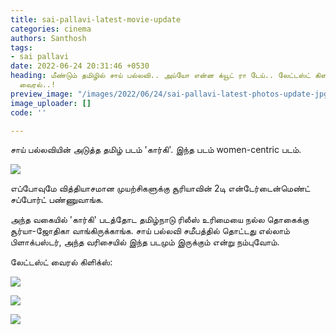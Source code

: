 ```yaml
---
title: sai-pallavi-latest-movie-update
categories: cinema
authors: Santhosh
tags:
- sai pallavi
date: 2022-06-24 20:31:46 +0530
heading: மீண்டும் தமிழில் சாய் பல்லவி.. அய்யோ என்ன க்யூட் ரா டேய்.. லேட்டஸ்ட் கிளிக்ஸ்
  வைரல்..!
preview_image: "/images/2022/06/24/sai-pallavi-latest-photos-update-jpg.jpeg"
image_uploader: []
code: ''

---
```

சாய் பல்லவியின் அடுத்த தமிழ் படம் 'கார்கி'. இந்த படம் women-centric படம்.

![](/images/2022/06/24/saipallavi-gargi-update-jpg.jpeg)

எப்போவுமே வித்தியாசமான முயற்சிகளுக்கு சூரியாவின் 2டி என்டேர்டைன்மெண்ட் சப்போர்ட் பண்ணுவாங்க.

அந்த வகையில் 'கார்கி' படத்தோட தமிழ்நாடு ரிலீஸ் உரிமையை நல்ல தொகைக்கு சூர்யா-ஜோதிகா வாங்கிருக்காங்க. சாய் பல்லவி சமீபத்தில் தொட்டது எல்லாம் பிளாக்பஸ்டர், அந்த வரிசையில் இந்த படமும் இருக்கும் என்று நம்புவோம்.

லேட்டஸ்ட் வைரல் கிளிக்ஸ்:

![](/images/2022/06/24/saipallavi-gargi-update-3-jpg.jpeg)

![](/images/2022/06/24/saipallavi-gargi-update-1-jpg.jpeg)

![](/images/2022/06/24/saipallavi-gargi-update-2-jpg.jpeg)
